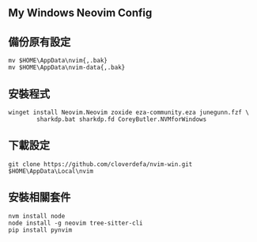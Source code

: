## My Windows Neovim Config

## 備份原有設定

```Shell
mv $HOME\AppData\nvim{,.bak}
mv $HOME\AppData\nvim-data{,.bak}
```

## 安裝程式

```Shell
winget install Neovim.Neovim zoxide eza-community.eza junegunn.fzf \
        sharkdp.bat sharkdp.fd CoreyButler.NVMforWindows
```

## 下載設定

```Shell
git clone https://github.com/cloverdefa/nvim-win.git $HOME\AppData\Local\nvim
```

## 安裝相關套件

```Shell
nvm install node
node install -g neovim tree-sitter-cli
pip install pynvim
```
